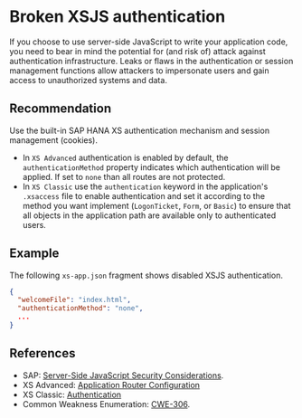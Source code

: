 # Broken XSJS authentication

If you choose to use server-side JavaScript to write your application code, you need to bear in mind the potential for (and risk of) attack against authentication infrastructure. Leaks or flaws in the authentication or session management functions allow attackers to impersonate users and gain access to unauthorized systems and data.

## Recommendation

Use the built-in SAP HANA XS authentication mechanism and session management (cookies). 
- In `XS Advanced` authentication is enabled by default, the `authenticationMethod` property indicates which authentication will be applied. If set to `none` than all routes are not protected. 
- In `XS Classic` use the `authentication` keyword in the application's `.xsaccess` file to enable authentication and set it according to the method you want implement (`LogonTicket`, `Form`, or `Basic`) to ensure that all objects in the application path are available only to authenticated users.

## Example

The following `xs-app.json` fragment shows disabled XSJS authentication.

```json
{
  "welcomeFile": "index.html",
  "authenticationMethod": "none",
  ...
}  
```

## References

* SAP: [Server-Side JavaScript Security Considerations](https://help.sap.com/docs/SAP_HANA_PLATFORM/d89d4595fae647eabc14002c0340a999/2040c1b7e478448cb9904c55ac06cac8.html).
* XS Advanced: [Application Router Configuration](https://help.sap.com/docs/SAP_HANA_PLATFORM/4505d0bdaf4948449b7f7379d24d0f0d/5f77e58ec01b46f6b64ee1e2afe3ead7.html#authenticationmethod)
* XS Classic: [Authentication](https://help.sap.com/docs/SAP_HANA_PLATFORM/b3d0daf2a98e49ada00bf31b7ca7a42e/a9fc5c220d744180850996e2f5d34d6c.html?version=2.0.03&locale=en-US#authentication)
* Common Weakness Enumeration: [CWE-306](https://cwe.mitre.org/data/definitions/306.html).

